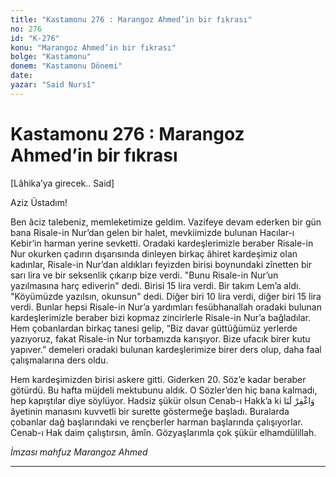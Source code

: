 ```yaml
---
title: "Kastamonu 276 : Marangoz Ahmed’in bir fıkrası"
no: 276
id: "K-276"
konu: "Marangoz Ahmed’in bir fıkrası"
bolge: "Kastamonu"
donem: "Kastamonu Dönemi"
date: 
yazar: "Said Nursî"
---
```


# Kastamonu 276 : Marangoz Ahmed’in bir fıkrası

<p class="takdim">[Lâhika’ya girecek.. Said]</p>

Aziz Üstadım!

Ben âciz talebeniz, memleketimize geldim. Vazifeye devam ederken bir gün bana Risale-in Nur’dan gelen bir halet, mevkiimizde bulunan Hacılar-ı Kebir’in harman yerine sevketti. Oradaki kardeşlerimizle beraber Risale-in Nur okurken çadırın dışarısında dinleyen birkaç âhiret kardeşimiz olan kadınlar, Risale-in Nur’dan aldıkları feyizden birisi boynundaki zînetten bir sarı lira ve bir seksenlik çıkarıp bize verdi. "Bunu Risale-in Nur’un yazılmasına harç ediverin" dedi. Birisi 15 lira verdi. Bir takım Lem’a aldı. "Köyümüzde yazılsın, okunsun" dedi. Diğer biri 10 lira verdi, diğer biri 15 lira verdi. Bunlar hepsi Risale-in Nur’a yardımları fesübhanallah oradaki bulunan kardeşlerimizle beraber bizi kopmaz zincirlerle Risale-in Nur’a bağladılar. Hem çobanlardan birkaç tanesi gelip, “Biz davar güttüğümüz yerlerde yazıyoruz, fakat Risale-in Nur torbamızda karışıyor. Bize ufacık birer kutu yapıver.” demeleri oradaki bulunan kardeşlerimize birer ders olup, daha faal çalışmalarına ders oldu.

Hem kardeşimizden birisi askere gitti. Giderken 20. Söz’e kadar beraber götürdü. Bu hafta müjdeli mektubunu aldık. O Sözler’den hiç bana kalmadı, hep kapıştılar diye söylüyor. Hadsiz şükür olsun Cenab-ı Hakk’a ki <span class="arabic" dir="rtl" title="Meal: “Bize mağfiret eyle..” Bakara Sûresi 2:286">وَاغْفِرْ لَنَا</span> âyetinin manasını kuvvetli bir surette göstermeğe başladı. Buralarda çobanlar dağ başlarındaki ve rençberler harman başlarında çalışıyorlar. Cenab-ı Hak daim çalıştırsın, âmîn. Gözyaşlarımla çok şükür elhamdülillah.

*İmzası mahfuz*
*Marangoz Ahmed*

***
